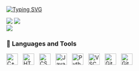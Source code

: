 [![Typing SVG](https://readme-typing-svg.herokuapp.com?color=00E0FF&lines=%F0%9F%8F%84+Hi%2C+I%E2%80%99m+Brandon!+:%29)](https://git.io/typing-svg)

<a target="_blank" href="https://www.linkedin.com/in/sunbrandon"><img src="https://img.shields.io/badge/-LinkedIn-0077B5?style=for-the-badge&logo=Linkedin&logoColor=white"></img></a>
<a href="https://sunbrandon.vercel.app/" target="_blank"><img src="https://img.shields.io/badge/website-000000?style=for-the-badge&logo=About.me&logoColor=white"></a>
<br>![](https://komarev.com/ghpvc/?username=sunbrandon&color=green)</br>

### 🧰 Languages and Tools
<!-- [![Languages](https://skillicons.dev/icons?i=cpp,py,vscode)](https://skillicons.dev) -->
<img align="left" alt="C++" width="30px" style="padding-right:10px;" src="https://cdn.jsdelivr.net/gh/devicons/devicon@latest/icons/cplusplus/cplusplus-original.svg"/>
<img align="left" alt="HTML" width="30px" style="padding-right:10px;" src="https://cdn.jsdelivr.net/gh/devicons/devicon@latest/icons/html5/html5-original.svg"/>
<img align="left" alt="CSS" width="30px" style="padding-right:10px;" src="https://cdn.jsdelivr.net/gh/devicons/devicon@latest/icons/css3/css3-original.svg"/>
<img align="left" alt="JavaScript" width="30px" style="padding-right:10px;" src="https://cdn.jsdelivr.net/gh/devicons/devicon@latest/icons/javascript/javascript-original.svg"/>
<img align="left" alt="Python" width="30px" style="padding-right:10px;" src="https://cdn.jsdelivr.net/gh/devicons/devicon/icons/python/python-plain.svg"/>
<img align="left" alt="VSCode" width="30px" style="padding-right:10px;" src="https://cdn.jsdelivr.net/gh/devicons/devicon/icons/vscode/vscode-original.svg"/>
<img align="left" alt="Git" width="30px" style="padding-right:10px;" src="https://cdn.jsdelivr.net/gh/devicons/devicon/icons/git/git-original.svg"/>
<img align="left" alt="GitHub" width="30px" style="padding-right:10px;" src="https://cdn.jsdelivr.net/gh/devicons/devicon/icons/github/github-original.svg"/>
<br />

<!-- GitHub Stats -->
<!--
#

<a href="https://github.com/sunbrandon">
  <img height="180em" src="https://github-readme-stats.vercel.app/api?username=sunbrandon&theme=buefy&show_icons=true" />
  <img height="180em" src="https://github-readme-stats.vercel.app/api/top-langs/?username=sunbrandon&theme=buefy&layout=compact" />
</a>
-->
